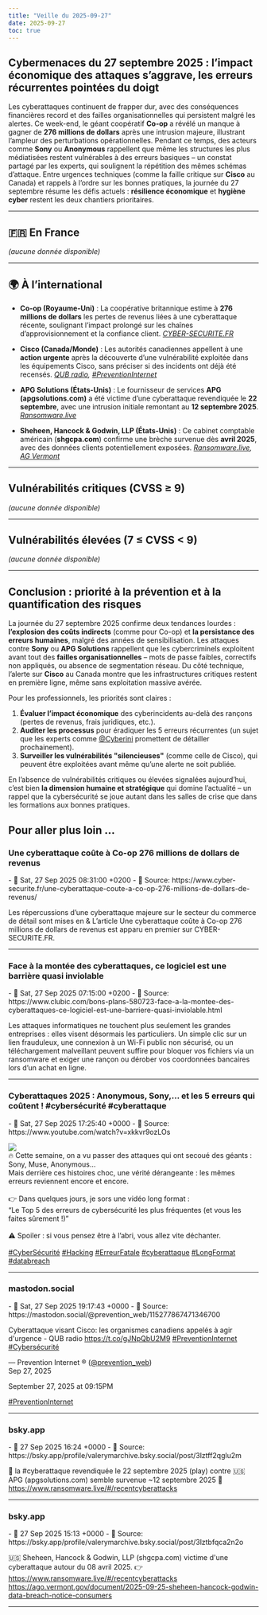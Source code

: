 ```yaml
---
title: "Veille du 2025-09-27"
date: 2025-09-27
toc: true
---
```


<aside class="toc-container md:col-span-1 md:pl-8" style="display:none">
  <div class="toc-title">Sommaire</div>
  <nav aria-label="Sommaire">
    <ul>
      <li><a href="#cybermenaces-du-27-septembre-2025-limpact-economique-des-attaques-saggrave-les-erreurs-recurrentes-pointees-du-doigt">**Cybermenaces du 27 septembre 2025 : l’impact économique des attaques s’aggrave, les erreurs récurrentes pointées du doigt**</a>
      </li>
      <li><a href="#en-france">🇫🇷 En France</a>
      </li>
      <li><a href="#a-linternational">🌍 À l’international</a>
      </li>
      <li><a href="#vulnerabilites-critiques-cvss-9">Vulnérabilités critiques (CVSS ≥ 9)</a>
      </li>
      <li><a href="#vulnerabilites-elevees-7-cvss-9">Vulnérabilités élevées (7 ≤ CVSS < 9)</a>
      </li>
      <li><a href="#conclusion-priorite-a-la-prevention-et-a-la-quantification-des-risques">**Conclusion : priorité à la prévention et à la quantification des risques**</a>
      </li>
    </ul>
  </nav>
</aside>
<script>(function(){function r(){var a=document.querySelector('article.blog-content');if(!a)return;var s=a.querySelector('aside.toc-container');if(!s||s.dataset.tocRelocated==='1')return;var p=a.parentElement;if(!p)return;var n=a.nextElementSibling;if(s.parentElement!==p){if(n){p.insertBefore(s,n);}else{p.appendChild(s);}}else if(n!==s){p.insertBefore(s,n);}p.classList.add('md:grid','md:grid-cols-4','md:gap-8','items-start');a.classList.add('md:col-span-3');s.classList.add('md:col-span-1','md:col-start-4','md:pl-8');s.removeAttribute('style');s.dataset.tocRelocated='1';var e=document.querySelectorAll('nav#TableOfContents');e.forEach(function(t){if(t.textContent.trim()===''){var o=t;var i=t.parentElement;if(i&&i.tagName==='ASIDE'){o=i;}if(o.parentElement){o.parentElement.removeChild(o);}}});}if(document.readyState==='loading'){document.addEventListener('DOMContentLoaded',r);}else{r();}})();</script>

## **Cybermenaces du 27 septembre 2025 : l’impact économique des attaques s’aggrave, les erreurs récurrentes pointées du doigt**

Les cyberattaques continuent de frapper dur, avec des conséquences financières record et des failles organisationnelles qui persistent malgré les alertes. Ce week-end, le géant coopératif **Co-op** a révélé un manque à gagner de **276 millions de dollars** après une intrusion majeure, illustrant l’ampleur des perturbations opérationnelles. Pendant ce temps, des acteurs comme **Sony** ou **Anonymous** rappellent que même les structures les plus médiatisées restent vulnérables à des erreurs basiques – un constat partagé par les experts, qui soulignent la répétition des mêmes schémas d’attaque. Entre urgences techniques (comme la faille critique sur **Cisco** au Canada) et rappels à l’ordre sur les bonnes pratiques, la journée du 27 septembre résume les défis actuels : **résilience économique** et **hygiène cyber** restent les deux chantiers prioritaires.

---

## 🇫🇷 En France

*(aucune donnée disponible)*

---

## 🌍 À l’international

- **Co-op (Royaume-Uni)** : La coopérative britannique estime à **276 millions de dollars** les pertes de revenus liées à une cyberattaque récente, soulignant l’impact prolongé sur les chaînes d’approvisionnement et la confiance client.
  *[CYBER-SECURITE.FR](https://www.cyber-securite.fr/une-cyberattaque-coute-a-co-op-276-millions-de-dollars-de-revenus/)*

- **Cisco (Canada/Monde)** : Les autorités canadiennes appellent à une **action urgente** après la découverte d’une vulnérabilité exploitée dans les équipements Cisco, sans préciser si des incidents ont déjà été recensés.
  *[QUB radio](https://t.co/gJNpQbU2M9), [#PreventionInternet](https://mastodon.social/tags/PreventionInternet)*

- **APG Solutions (États-Unis)** : Le fournisseur de services **APG (apgsolutions.com)** a été victime d’une cyberattaque revendiquée le **22 septembre**, avec une intrusion initiale remontant au **12 septembre 2025**.
  *[Ransomware.live](https://www.ransomware.live/#/recentcyberattacks)*

- **Sheheen, Hancock & Godwin, LLP (États-Unis)** : Ce cabinet comptable américain (**shgcpa.com**) confirme une brèche survenue dès **avril 2025**, avec des données clients potentiellement exposées.
  *[Ransomware.live](https://www.ransomware.live/#/recentcyberattacks), [AG Vermont](https://ago.vermont.gov/document/2025-09-25-sheheen-hancock-godwin-data-breach-notice-consumers)*

---

## Vulnérabilités critiques (CVSS ≥ 9)

*(aucune donnée disponible)*

---

## Vulnérabilités élevées (7 ≤ CVSS < 9)

*(aucune donnée disponible)*

---

## **Conclusion : priorité à la prévention et à la quantification des risques**

La journée du 27 septembre 2025 confirme deux tendances lourdes : **l’explosion des coûts indirects** (comme pour Co-op) et **la persistance des erreurs humaines**, malgré des années de sensibilisation. Les attaques contre **Sony** ou **APG Solutions** rappellent que les cybercriminels exploitent avant tout des **failles organisationnelles** – mots de passe faibles, correctifs non appliqués, ou absence de segmentation réseau. Du côté technique, l’alerte sur **Cisco** au Canada montre que les infrastructures critiques restent en première ligne, même sans exploitation massive avérée.

Pour les professionnels, les priorités sont claires :
1. **Évaluer l’impact économique** des cyberincidents au-delà des rançons (pertes de revenus, frais juridiques, etc.).
2. **Auditer les processus** pour éradiquer les 5 erreurs récurrentes (un sujet que les experts comme [@Cyberini](https://www.youtube.com/watch?v=xkkvr9ozLOs) promettent de détailler prochainement).
3. **Surveiller les vulnérabilités "silencieuses"** (comme celle de Cisco), qui peuvent être exploitées avant même qu’une alerte ne soit publiée.

En l’absence de vulnérabilités critiques ou élevées signalées aujourd’hui, c’est bien **la dimension humaine et stratégique** qui domine l’actualité – un rappel que la cybersécurité se joue autant dans les salles de crise que dans les formations aux bonnes pratiques.

## Pour aller plus loin ...

<h3 class="class_h3">Une cyberattaque coûte à  Co-op 276 millions de dollars de revenus</h3>
- 📅 Sat, 27 Sep 2025 08:31:00 +0200
- 🔗 Source: https://www.cyber-securite.fr/une-cyberattaque-coute-a-co-op-276-millions-de-dollars-de-revenus/

Les répercussions d’une cyberattaque majeure sur le secteur du commerce de détail sont mises en  &  L’article Une cyberattaque coûte à  Co-op 276 millions de dollars de revenus est apparu en premier sur CYBER-SECURITE.FR.

---

<h3 class="class_h3">Face à  la montée des cyberattaques, ce logiciel est une barrière quasi inviolable</h3>
- 📅 Sat, 27 Sep 2025 07:15:00 +0200
- 🔗 Source: https://www.clubic.com/bons-plans-580723-face-a-la-montee-des-cyberattaques-ce-logiciel-est-une-barriere-quasi-inviolable.html

Les attaques informatiques ne touchent plus seulement les grandes entreprises : elles visent désormais les particuliers. Un simple clic sur un lien frauduleux, une connexion à  un Wi-Fi public non sécurisé, ou un téléchargement malveillant peuvent suffire pour bloquer vos fichiers via un ransomware et exiger une rançon ou dérober  vos coordonnées bancaires lors d’un achat en ligne.

---

<h3 class="class_h3">Cyberattaques 2025 : Anonymous, Sony,… et les 5 erreurs qui coûtent ! #cybersécurité #cyberattaque</h3>
- 📅 Sat, 27 Sep 2025 17:25:40 +0000
- 🔗 Source: https://www.youtube.com/watch?v=xkkvr9ozLOs

<a href="https://www.youtube.com/watch?v=xkkvr9ozLOs"><img src="https://img.youtube.com/vi/xkkvr9ozLOs/0.jpg" /></a><br />🔥 Cette semaine, on a vu passer des attaques qui ont secoué des géants : Sony, Muse, Anonymous…<br />
Mais derrière ces histoires choc, une vérité dérangeante : les mêmes erreurs reviennent encore et encore.<br />
<br />
👉 Dans quelques jours, je sors une vidéo long format :<br />
“Le Top 5 des erreurs de cybersécurité les plus fréquentes (et vous les faites sûrement !)”<br />
<br />
⚠️ Spoiler : si vous pensez être à l’abri, vous allez vite déchanter.<br />
<br />
<a href="https://www.youtube.com/hashtag/cybers%C3%A9curit%C3%A9" target="_blank">#CyberSécurité</a> <a href="https://www.youtube.com/hashtag/hacking" target="_blank">#Hacking</a> <a href="https://www.youtube.com/hashtag/erreurfatale" target="_blank">#ErreurFatale</a> <a href="https://www.youtube.com/hashtag/cyberattaque" target="_blank">#cyberattaque</a>  <a href="https://www.youtube.com/hashtag/longformat" target="_blank">#LongFormat</a> <a href="https://www.youtube.com/hashtag/databreach" target="_blank">#databreach</a>

---

<h3 class="class_h3">mastodon.social</h3>
- 📅 Sat, 27 Sep 2025 19:17:43 +0000
- 🔗 Source: https://mastodon.social/@prevention_web/115277867471346700

<p>Cyberattaque visant Cisco: les organismes canadiens appelés à agir d'urgence - QUB radio <a href="https://t.co/gJNpQbU2M9" rel="nofollow noopener" target="_blank"><span class="invisible">https://</span><span class="">t.co/gJNpQbU2M9</span><span class="invisible"></span></a> <a class="mention hashtag" href="https://mastodon.social/tags/PreventionInternet" rel="tag">#<span>PreventionInternet</span></a> <a class="mention hashtag" href="https://mastodon.social/tags/Cybers%C3%A9curit%C3%A9" rel="tag">#<span>Cybersécurité</span></a></p><p>  — Prevention Internet ® (<span class="h-card"><a class="u-url mention" href="https://mastodon.social/@prevention_web">@<span>prevention_web</span></a></span>)<br />  Sep 27, 2025</p><p>September 27, 2025 at 09:15PM</p><p><a class="mention hashtag" href="https://mastodon.social/tags/PreventionInternet" rel="tag">#<span>PreventionInternet</span></a></p>

---

<h3 class="class_h3">bsky.app</h3>
- 📅 27 Sep 2025 16:24 +0000
- 🔗 Source: https://bsky.app/profile/valerymarchive.bsky.social/post/3lztff2qglu2m

📆 la #cyberattaque revendiquée le 22 septembre 2025 (play) contre 🇺🇸 APG (apgsolutions.com) semble survenue ~12 septembre 2025 🧐https://www.ransomware.live/#/recentcyberattacks

---

<h3 class="class_h3">bsky.app</h3>
- 📅 27 Sep 2025 15:13 +0000
- 🔗 Source: https://bsky.app/profile/valerymarchive.bsky.social/post/3lztbfqca2n2o

🇺🇸 Sheheen, Hancock & Godwin, LLP (shgcpa.com) victime d'une cyberattaque autour du 08 avril 2025.
👉 https://www.ransomware.live/#/recentcyberattacks
https://ago.vermont.gov/document/2025-09-25-sheheen-hancock-godwin-data-breach-notice-consumers

---